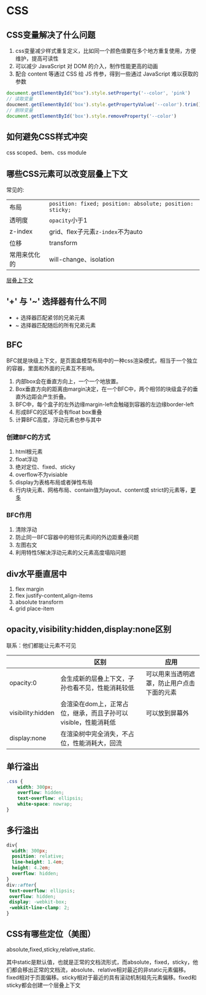 # CSS

## CSS变量解决了什么问题

1. css变量减少样式重复定义，比如同一个颜色值要在多个地方重复使用，方便维护，提高可读性  
2. 可以减少 JavaScript 对 DOM 的介入，制作性能更高的动画  
3. 配合 content 等通过 CSS 给 JS 传参，得到一些通过 JavaScript 难以获取的参数  

```js
document.getElementById("box").style.setProperty('--color', 'pink')
// 读取变量
doucment.getElementById('box').style.getPropertyValue('--color').trim() //pink
// 删除变量
document.getElementById('box').style.removeProperty('--color')
```

## 如何避免CSS样式冲突

css scoped、bem、css module

## 哪些CSS元素可以改变层叠上下文

常见的:

|||
|--|--|
|布局|`position: fixed; position: absolute; position: sticky;`|
|透明度|`opacity`小于1|
|z-index|grid、flex子元素`z-index`不为auto|
|位移|transform|
|常用来优化的|will-change、isolation|

[层叠上下文](https://developer.mozilla.org/zh-CN/docs/Web/CSS/CSS_positioned_layout/Understanding_z-index/Stacking_context)

## '+' 与 '~' 选择器有什么不同

+ \+ 选择器匹配紧邻的兄弟元素
+ ~ 选择器匹配随后的所有兄弟元素

## BFC

BFC就是块级上下文，是页面盒模型布局中的一种css渲染模式，相当于一个独立的容器，里面和外面的元素互不影响。

1. 内部box会在垂直方向上，一个一个地放置。
2. Box垂直方向的距离由margin决定，在一个BFC中，两个相邻的块级盒子的垂直外边距会产生折叠。
3. BFC中，每个盒子的左外边缘margin-left会触碰到容器的左边缘border-left
4. 形成BFC的区域不会有float box重叠
5. 计算BFC高度，浮动元素也参与其中

### 创建BFC的方式

1. html根元素
2. float浮动
3. 绝对定位、fixed、sticky
4. overflow不为visiable
5. display为表格布局或者弹性布局
6. 行内块元素、网格布局、contain值为layout、content或 strict的元素等，[更多](https://developer.mozilla.org/zh-CN/docs/Web/Guide/CSS/Block_formatting_context)

### BFC作用

1. 清除浮动
2. 防止同一BFC容器中的相邻元素间的外边距重叠问题
3. 左图右文
4. 利用特性5解决浮动元素的父元素高度塌陷问题

## div水平垂直居中

1. flex margin
2. flex justify-content,align-items
3. absolute transform
4. grid place-item

## opacity,visibility:hidden,display:none区别

联系：他们都能让元素不可见

||区别|应用|
|-|--|-|
|opacity:0|会生成新的层叠上下文，子孙也看不见，性能消耗较低|可以用来当透明遮罩，防止用户点击下面的元素|
|visibility:hidden|会渲染在dom上，正常占位，继承，而且子孙可以visible，性能消耗低|可以放到屏幕外|
|display:none|在渲染树中完全消失，不占位，性能消耗大，回流||

## 单行溢出

```css
.css {
    width: 300px;
    overflow: hidden;
    text-overflow: ellipsis;
    white-space: nowrap;
}
```

## 多行溢出

```css
div{
  width: 300px;
  position: relative;
  line-height: 1.4em;
  height: 4.2em;
  overflow: hidden;
}
div::after{
 text-overflow: ellipsis; 
 overflow: hidden; 
 display: -webkit-box; 
 -webkit-line-clamp: 2; 
}
```

## CSS有哪些定位（美图）

absolute,fixed,sticky,relative,static.

其中static是默认值，也就是正常的文档流形式，而absolute，fixed，sticky，他们都会移出正常的文档流，absolute、relative相对最近的非static元素偏移。fixed相对于页面偏移。sticky相对于最近的具有滚动机制祖先元素偏移。fixed和sticky都会创建一个层叠上下文
